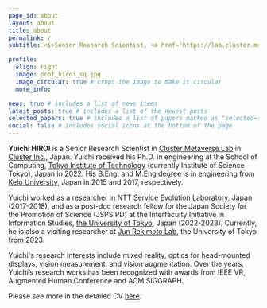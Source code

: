 ```yaml
---
page_id: about
layout: about
title: about
permalink: /
subtitle: <i>Senior Research Scientist, <a href='https://lab.cluster.mu/en/'>Cluster Metaverse Lab</a>, Japan.</i>

profile:
  align: right
  image: prof_hiroi_sq.jpg
  image_circular: true # crops the image to make it circular
  more_info: 

news: true # includes a list of news items
latest_posts: true # includes a list of the newest posts
selected_papers: true # includes a list of papers marked as "selected={true}"
social: false # includes social icons at the bottom of the page
---
```


**Yuichi HIROI** is a Senior Research Scientist in [Cluster Metaverse Lab](https://lab.cluster.mu/en/) in [Cluster Inc.](https://corp.cluster.mu/en), Japan. 
Yuichi received his Ph.D. in engineering at the School of Computing, [Tokyo Institute of Technology](https://educ.titech.ac.jp/cs/eng/) (currently Institute of Science Tokyo), Japan in 2022. His B.Eng. and M.Eng degree is in engineering from [Keio University](https://www.ics.keio.ac.jp/), Japan in 2015 and 2017, respectively. 

Yuichi worked as a researcher in [NTT Service Evolution Laboratory](https://www.rd.ntt/e/svlab/), Japan (2017-2018), and as a post-doc research fellow for the Japan Society for the Promotion of Science (JSPS PD) at the Interfaculty Initiative in Information Studies, [the University of Tokyo](https://www.iii.u-tokyo.ac.jp/), Japan (2022-2023). Currently, he is also a visiting researcher at [Jun Rekimoto Lab](https://lab.rekimoto.org/), the University of Tokyo from 2023. 

Yuichi's research interests include mixed reality, optics for head-mounted displays, vision measurement, and vision augmentation. Over the years, Yuichi’s research works has been recognized with awards from IEEE VR, Augmented Human Conference and ACM SIGGRAPH.

Please see more in the detailed CV [here](assets/pdf/en-us/CV_Hiroi_new_1.pdf).